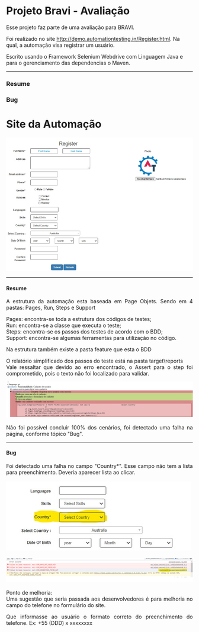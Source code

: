 # Projeto Bravi - Avaliação

Esse projeto faz parte de uma avaliação para BRAVI.

Foi realizado no site http://demo.automationtesting.in/Register.html. Na qual, a automação visa registrar um usuário.

Escrito usando o Framework Selenium Webdrive com Linguagem Java e para o gerenciamento das dependencias o Maven.

<hr size="25" width="100%" align="center" noshade>

<h3>Resume</h3>
<h3>Bug</h3>

<h1> Site da Automação</h1>

<img src="Register.jpg">

<hr size="25" width="100%" align="center" noshade>

<h4>Resume</h4>

<div style="text-align:justify"> A estrutura da automação esta baseada em Page Objets. Sendo em 4 pastas:
    Pages, Run, Steps e Support

Pages: encontra-se toda a estrutura dos códigos de testes;<br />
Run: encontra-se a classe que executa o teste;<br />
Steps: encontra-se os passos dos testes de acordo com o BDD;<br />
Support: encontra-se algumas ferramentas para utilização no código.<br />

Na estrutura também existe a pasta feature que esta o BDD

O relatório simplificado dos passos do teste está na pasta target\reports\
Vale ressaltar que devido ao erro encontrado, o Assert para o step foi comprometido, pois o texto não foi localizado para validar.

<img src="Report.jpg">

Não foi possível concluir 100% dos cenários, foi detectado uma falha na página, conforme tópico "Bug".

</div>
<hr size="25" width="100%" align="center" noshade>

<h4>Bug</h4>

<div style="text-align:justify"> Foi detectado uma falha no campo "Country*". Esse campo não tem a lista para preenchimento. Deveria aparecer lista ao clicar.
<br /><br /></div>
<img src="Country.jpg">
<br /><br />
<img src="Bug.png">
<br /><br />
<div style="text-align:justify"> Ponto de melhoria:</div>
<div style="text-align:justify">
Uma sugestão que seria passada aos desenvolvedores é para melhoria no campo do telefone no formulário do site.
  
Que informasse ao usuário o formato correto do preenchimento do telefone. Ex: +55 (DDD) x xxxxxxxx
</div>











